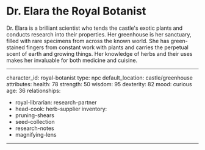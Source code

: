 # Dr. Elara the Royal Botanist

Dr. Elara is a brilliant scientist who tends the castle's exotic plants and conducts research into their properties. Her greenhouse is her sanctuary, filled with rare specimens from across the known world. She has green-stained fingers from constant work with plants and carries the perpetual scent of earth and growing things. Her knowledge of herbs and their uses makes her invaluable for both medicine and cuisine.

---
character_id: royal-botanist
type: npc
default_location: castle/greenhouse
attributes:
  health: 78
  strength: 50
  wisdom: 95
  dexterity: 82
  mood: curious
  age: 36
relationships:
  - royal-librarian: research-partner
  - head-cook: herb-supplier
inventory:
  - pruning-shears
  - seed-collection
  - research-notes
  - magnifying-lens
---